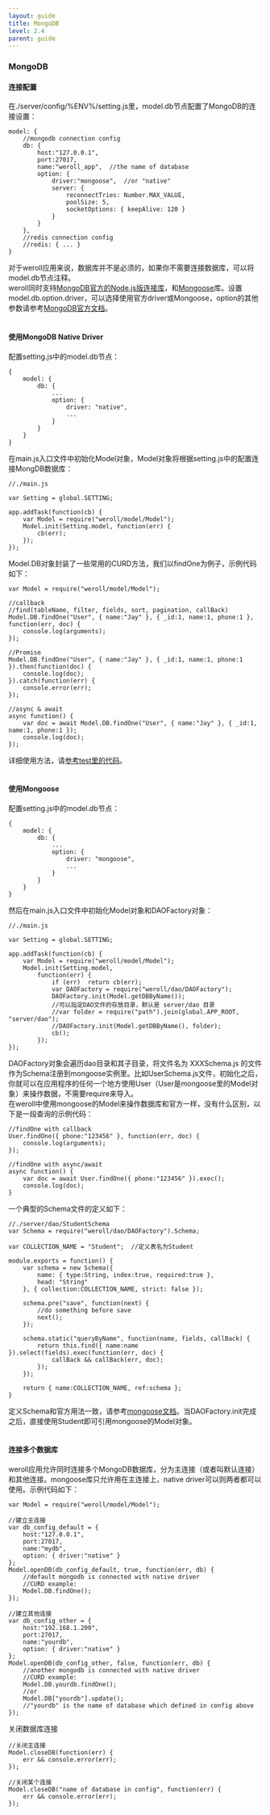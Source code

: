```yaml
---
layout: guide
title: MongoDB
level: 2.4
parent: guide
---
```


<h3>MongoDB</h3>
<h4>连接配置</h4>
在./server/config/%ENV%/setting.js里，model.db节点配置了MongoDB的连接设置：
<pre><code class="javascript">model: {
    //mongodb connection config
    db: {
        host:"127.0.0.1",
        port:27017,
        name:"weroll&#95;app",  //the name of database
        option: {
            driver:"mongoose",  //or "native"
            server: {
                reconnectTries: Number.MAX&#95;VALUE,
                poolSize: 5,
                socketOptions: { keepAlive: 120 }
            }
        }
    },
    //redis connection config
    //redis: { ... }
}</code></pre>
对于weroll应用来说，数据库并不是必须的，如果你不需要连接数据库，可以将model.db节点注释。<br>
weroll同时支持<a href="" target="_blank">MongoDB官方的Node.js版连接库</a>，和<a href="" target="_blank">Mongoose</a>库。设置model.db.option.driver，可以选择使用官方driver或Mongoose，option的其他参数请参考<a href="http://mongodb.github.io/node-mongodb-native/2.2/reference/connecting/connection-settings/" target="_blank">MongoDB官方文档</a>。
<br>
<br>
<h4>使用MongoDB Native Driver</h4>
配置setting.js中的model.db节点：
<pre><code class="javascript">{
    model: {
        db: {
            ...
            option: {
                driver: "native",
                ...
            }
        }
    }
}</code></pre>
在main.js入口文件中初始化Model对象，Model对象将根据setting.js中的配置连接MongDB数据库：
<pre><code class="javascript">//./main.js<br>
var Setting = global.SETTING;<br>
app.addTask(function(cb) {
    var Model = require("weroll/model/Model");
    Model.init(Setting.model, function(err) {
        cb(err);
    });
});</code></pre>
Model.DB对象封装了一些常用的CURD方法，我们以findOne为例子，示例代码如下：
<pre><code class="javascript">var Model = require("weroll/model/Model");<br>
//callback
//find(tableName, filter, fields, sort, pagination, callBack)
Model.DB.findOne("User", { name:"Jay" }, { &#95;id:1, name:1, phone:1 }, function(err, doc) {
    console.log(arguments);
});<br>
//Promise
Model.DB.findOne("User", { name:"Jay" }, { &#95;id:1, name:1, phone:1 }).then(function(doc) {
    console.log(doc);
}).catch(function(err) {
    console.error(err);
});<br>
//async & await
async function() {
    var doc = await Model.DB.findOne("User", { name:"Jay" }, { &#95;id:1, name:1, phone:1 });
    console.log(doc);
});</code></pre>
详细使用方法，请<a href="https://github.com/jayliang701/weroll-kickstarter-test/blob/master/test/model/MongoDB.js" target="_blank">参考test里的代码</a>。
<br>
<br>
<h4>使用Mongoose</h4>
配置setting.js中的model.db节点：
<pre><code class="javascript">{
    model: {
        db: {
            ...
            option: {
                driver: "mongoose",
                ...
            }
        }
    }
}</code></pre>
然后在main.js入口文件中初始化Model对象和DAOFactory对象：
<pre><code class="javascript">//./main.js<br>
var Setting = global.SETTING;<br>
app.addTask(function(cb) {
    var Model = require("weroll/model/Model");
    Model.init(Setting.model,
        function(err) {
            if (err)  return cb(err);
            var DAOFactory = require("weroll/dao/DAOFactory");
            DAOFactory.init(Model.getDBByName());
            //可以指定DAO文件的存放目录，默认是 server/dao 目录
            //var folder = require("path").join(global.APP&#95;ROOT, "server/dao");
            //DAOFactory.init(Model.getDBByName(), folder);
            cb();
        });
});</code></pre>
DAOFactory对象会遍历dao目录和其子目录，将文件名为 XXXSchema.js 的文件作为Schema注册到mongoose实例里。比如UserSchema.js文件，初始化之后，你就可以在应用程序的任何一个地方使用User（User是mongoose里的Model对象）来操作数据，不需要require来导入。<br>
在weroll中使用mongoose的Model来操作数据库和官方一样，没有什么区别，以下是一段查询的示例代码：<br>
<pre><code class="javascript">//findOne with callback
User.findOne({ phone:"123456" }, function(err, doc) {
    console.log(arguments);
});<br>
//findOne with async/await
async function() {
    var doc = await User.findOne({ phone:"123456" }).exec();
    console.log(doc);
}</code></pre>
一个典型的Schema文件的定义如下：<br>
<pre><code class="javascript">//./server/dao/StudentSchema
var Schema = require("weroll/dao/DAOFactory").Schema;<br>
var COLLECTION&#95;NAME = "Student";  //定义表名为Student<br>
module.exports = function() {
    var schema = new Schema({
        name: { type:String, index:true, required:true },
        head: "String"
    }, { collection:COLLECTION&#95;NAME, strict: false });<br>
    schema.pre("save", function(next) {
        //do something before save
        next();
    });<br>
    schema.static("queryByName", function(name, fields, callBack) {
        return this.find({ name:name }).select(fields).exec(function(err, doc) {
            callBack && callBack(err, doc);
        });
    });<br>
    return { name:COLLECTION&#95;NAME, ref:schema };
}</code></pre>
定义Schema和官方用法一致，请参考<a href="http://mongoosejs.com/docs/guide.html" target="_blank">mongoose文档</a>。当DAOFactory.init完成之后，直接使用Student即可引用mongoose的Model对象。
<br>
<br>
<h4>连接多个数据库</h4>
weroll应用允许同时连接多个MongoDB数据库，分为主连接（或者叫默认连接）和其他连接。mongoose库只允许用在主连接上，native driver可以则两者都可以使用。示例代码如下：<br>
<pre><code class="javascript">var Model = require("weroll/model/Model");<br>
//建立主连接
var db&#95;config&#95;default = {
    host:"127.0.0.1",
    port:27017,
    name:"mydb",
    option: { driver:"native" }
};
Model.openDB(db&#95;config&#95;default, true, function(err, db) {
    //default mongodb is connected with native driver
    //CURD example:
    Model.DB.findOne();
});<br>
//建立其他连接
var db&#95;config&#95;other = {
    host:"192.168.1.200",
    port:27017,
    name:"yourdb",
    option: { driver:"native" }
};
Model.openDB(db&#95;config&#95;other, false, function(err, db) {
    //another mongodb is connected with native driver
    //CURD example:
    Model.DB.yourdb.findOne();
    //or
    Model.DB["yourdb"].update();
    //"yourdb" is the name of database which defined in config above
});</code></pre>
关闭数据库连接<br>
<pre><code class="javascript">//关闭主连接
Model.closeDB(function(err) {
    err && console.error(err);
});<br>
//关闭某个连接
Model.closeDB("name of database in config", function(err) {
    err && console.error(err);
});</code></pre>